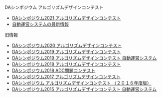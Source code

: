 DAシンポジウム アルゴリズムデザインコンテスト

- [DAシンポジウム2021 アルゴリズムデザインコンテスト](adc2021/index.md)
- [自動運営システムの最新情報](https://github.com/dasadc/adc2019/blob/master/README.md#news)

旧情報

- [DAシンポジウム2020 アルゴリズムデザインコンテスト](adc2020/index.md)
- [DAシンポジウム2019 アルゴリズムデザインコンテスト](adc2019/index.md)
- [DAシンポジウム2019 アルゴリズムデザインコンテスト 自動運営システム](https://github.com/dasadc/adc2019/blob/master/README.md)
- [DAシンポジウム2018 アルゴリズムデザインコンテスト](adc2018/index.md)
- [DAシンポジウム2018 ADC問題コンテスト](adc2018/exam.md)
- [DAシンポジウム2017 アルゴリズムデザインコンテスト](adc2017/index.md)
- [DAシンポジウム アルゴリズムデザインコンテスト （２０１６年度版）](https://github.com/dasadc/conmgr/blob/master/README.md)
- [DAシンポジウム2015 アルゴリズムデザインコンテスト 自動運営システム](https://github.com/dasadc/conmgr/blob/1d5a45b4d36bd77261680876e648fc2c8f34304a/README.md)
